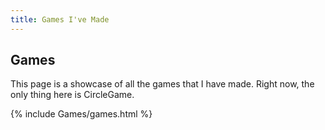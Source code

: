 ```yaml
---
title: Games I've Made
---
```


## Games
This page is a showcase of all the games that I have made.
Right now, the only thing here is CircleGame.

{% include Games/games.html %}
